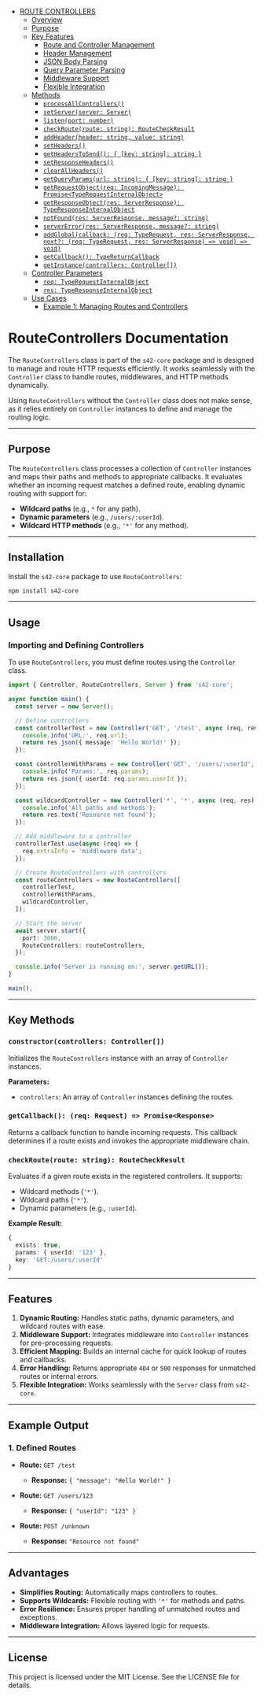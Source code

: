 

- [ROUTE CONTROLLERS](#route-controllers)
	- [Overview](#overview)
	- [Purpose](#purpose)
	- [Key Features](#key-features)
		- [Route and Controller Management](#route-and-controller-management)
		- [Header Management](#header-management)
		- [JSON Body Parsing](#json-body-parsing)
		- [Query Parameter Parsing](#query-parameter-parsing)
		- [Middleware Support](#middleware-support)
		- [Flexible Integration](#flexible-integration)
	- [Methods](#methods)
		- [`processAllControllers()`](#processallcontrollers)
		- [`setServer(server: Server)`](#setserverserver-server)
		- [`listen(port: number)`](#listenport-number)
		- [`checkRoute(route: string): RouteCheckResult`](#checkrouteroute-string-routecheckresult)
		- [`addHeader(header: string, value: string)`](#addheaderheader-string-value-string)
		- [`setHeaders()`](#setheaders)
		- [`getHeadersToSend(): { [key: string]: string }`](#getheaderstosend--key-string-string-)
		- [`setResponseHeaders()`](#setresponseheaders)
		- [`clearAllHeaders()`](#clearallheaders)
		- [`getQueryParams(url: string): { [key: string]: string }`](#getqueryparamsurl-string--key-string-string-)
		- [`getRequestObject(req: IncomingMessage): Promise<TypeRequestInternalObject>`](#getrequestobjectreq-incomingmessage-promisetyperequestinternalobject)
		- [`getResponseObject(res: ServerResponse): TypeResponseInternalObject`](#getresponseobjectres-serverresponse-typeresponseinternalobject)
		- [`notFound(res: ServerResponse, message?: string)`](#notfoundres-serverresponse-message-string)
		- [`serverError(res: ServerResponse, message?: string)`](#servererrorres-serverresponse-message-string)
		- [`addGlobal(callback: (req: TypeRequest, res: ServerResponse, next?: (req: TypeRequest, res: ServerResponse) => void) => void)`](#addglobalcallback-req-typerequest-res-serverresponse-next-req-typerequest-res-serverresponse--void--void)
		- [`getCallback(): TypeReturnCallback`](#getcallback-typereturncallback)
		- [`getInstance(controllers: Controller[])`](#getinstancecontrollers-controller)
	- [Controller Parameters](#controller-parameters)
		- [`req: TypeRequestInternalObject`](#req-typerequestinternalobject)
		- [`res: TypeResponseInternalObject`](#res-typeresponseinternalobject)
	- [Use Cases](#use-cases)
		- [Example 1: Managing Routes and Controllers](#example-1-managing-routes-and-controllers)

# RouteControllers Documentation

The `RouteControllers` class is part of the `s42-core` package and is designed to manage and route HTTP requests efficiently. It works seamlessly with the `Controller` class to handle routes, middlewares, and HTTP methods dynamically.

Using `RouteControllers` without the `Controller` class does not make sense, as it relies entirely on `Controller` instances to define and manage the routing logic.

---

## Purpose

The `RouteControllers` class processes a collection of `Controller` instances and maps their paths and methods to appropriate callbacks. It evaluates whether an incoming request matches a defined route, enabling dynamic routing with support for:

- **Wildcard paths** (e.g., `*` for any path).
- **Dynamic parameters** (e.g., `/users/:userId`).
- **Wildcard HTTP methods** (e.g., `'*'` for any method).

---

## Installation

Install the `s42-core` package to use `RouteControllers`:

```bash
npm install s42-core
```

---

## Usage

### Importing and Defining Controllers
To use `RouteControllers`, you must define routes using the `Controller` class.

```typescript
import { Controller, RouteControllers, Server } from 's42-core';

async function main() {
  const server = new Server();

  // Define controllers
  const controllerTest = new Controller('GET', '/test', async (req, res) => {
    console.info('URL:', req.url);
    return res.json({ message: 'Hello World!' });
  });

  const controllerWithParams = new Controller('GET', '/users/:userId', async (req, res) => {
    console.info('Params:', req.params);
    return res.json({ userId: req.params.userId });
  });

  const wildcardController = new Controller('*', '*', async (req, res) => {
    console.info('All paths and methods');
    return res.text('Resource not found');
  });

  // Add middleware to a controller
  controllerTest.use(async (req) => {
    req.extraInfo = 'middleware data';
  });

  // Create RouteControllers with controllers
  const routeControllers = new RouteControllers([
    controllerTest,
    controllerWithParams,
    wildcardController,
  ]);

  // Start the server
  await server.start({
    port: 3000,
    RouteControllers: routeControllers,
  });

  console.info('Server is running on:', server.getURL());
}

main();
```

---

## Key Methods

### `constructor(controllers: Controller[])`
Initializes the `RouteControllers` instance with an array of `Controller` instances.

**Parameters:**
- `controllers`: An array of `Controller` instances defining the routes.

### `getCallback(): (req: Request) => Promise<Response>`
Returns a callback function to handle incoming requests. This callback determines if a route exists and invokes the appropriate middleware chain.

### `checkRoute(route: string): RouteCheckResult`
Evaluates if a given route exists in the registered controllers. It supports:
- Wildcard methods (`'*'`).
- Wildcard paths (`'*'`).
- Dynamic parameters (e.g., `:userId`).

**Example Result:**
```typescript
{
  exists: true,
  params: { userId: '123' },
  key: 'GET:/users/:userId'
}
```

---

## Features

1. **Dynamic Routing:** Handles static paths, dynamic parameters, and wildcard routes with ease.
2. **Middleware Support:** Integrates middleware into `Controller` instances for pre-processing requests.
3. **Efficient Mapping:** Builds an internal cache for quick lookup of routes and callbacks.
4. **Error Handling:** Returns appropriate `404` or `500` responses for unmatched routes or internal errors.
5. **Flexible Integration:** Works seamlessly with the `Server` class from `s42-core`.

---

## Example Output

### 1. **Defined Routes**
- **Route:** `GET /test`
  - **Response:** `{ "message": "Hello World!" }`

- **Route:** `GET /users/123`
  - **Response:** `{ "userId": "123" }`

- **Route:** `POST /unknown`
  - **Response:** `"Resource not found"`

---

## Advantages

- **Simplifies Routing:** Automatically maps controllers to routes.
- **Supports Wildcards:** Flexible routing with `'*'` for methods and paths.
- **Error Resilience:** Ensures proper handling of unmatched routes and exceptions.
- **Middleware Integration:** Allows layered logic for requests.

---

## License

This project is licensed under the MIT License. See the LICENSE file for details.

